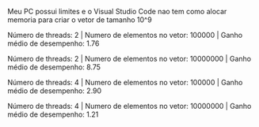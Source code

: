 Meu PC possui limites e o Visual Studio Code nao tem como alocar memoria para criar o vetor de tamanho 10^9

Número de threads: 2 | Numero de elementos no vetor: 100000 | Ganho médio de desempenho: 1.76

Número de threads: 2 | Numero de elementos no vetor: 10000000 | Ganho médio de desempenho: 8.75


Número de threads: 4 | Numero de elementos no vetor: 100000 | Ganho médio de desempenho: 2.90

Número de threads: 4 | Numero de elementos no vetor: 10000000 | Ganho médio de desempenho: 1.21
